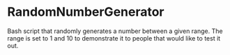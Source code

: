 # RandomNumberGenerator
Bash script that randomly generates a number between a given range. The range is set to 1 and 10 to demonstrate it to people that would like to test it out.
